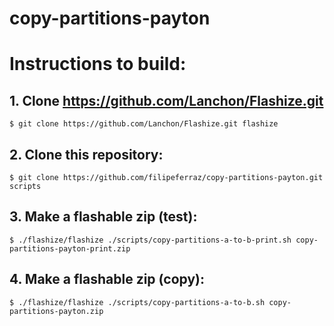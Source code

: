 copy-partitions-payton
======

# Instructions to build:

## 1. Clone https://github.com/Lanchon/Flashize.git
```
$ git clone https://github.com/Lanchon/Flashize.git flashize
```

## 2. Clone this repository:
```
$ git clone https://github.com/filipeferraz/copy-partitions-payton.git scripts
```

## 3. Make a flashable zip (test):
```
$ ./flashize/flashize ./scripts/copy-partitions-a-to-b-print.sh copy-partitions-payton-print.zip
```

## 4. Make a flashable zip (copy):
```
$ ./flashize/flashize ./scripts/copy-partitions-a-to-b.sh copy-partitions-payton.zip
```
